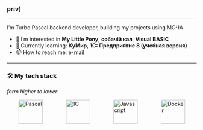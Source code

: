 ### priv)

----

I’m Turbo Pascal backend developer, building my projects using МОЧА
- 👀 I’m interested in **My Little Pony**, **собачiй кал**, **Visual BASIC**
- 🌱 Currently learning: **КуМир**, **1С: Предприятие 8 (учебная версия)**
- 📫 How to reach me: [e-mail](mailto:sfagnumsky@ya.ru "sfagnumsky@ya.ru")

----

### 🛠 My tech stack
*form higher to lower:*
<div style="display:flex; flex-direction:row; justify-content:space-around; width:100%;">
<img alt="Pascal" title="Pascal" src="https://sun9-63.userapi.com/impg/zSPyBo56k8WpVbImzEfb7Re4to4Ggvnm58Faig/Q6ZxVHUxNss.jpg?size=512x512&quality=96&sign=c51e7800a9e03ec78073d2289f1d5c1f&type=album" width="64"/>
<img alt="1C" title="1C" src="https://i.pinimg.com/originals/6b/21/af/6b21afdb599824a288aef53e9c89b08a.png" width="64" />
<img alt="Javascript" title="Javascript" src="https://img2.freepng.ru/20180616/jtu/kisspng-dog-feces-puppy-yard-dog-poo-5b24bcea7b0e86.0642256115291343145041.jpg" width="64" />
<img alt="Docker" title="Docker" src="https://sun9-52.userapi.com/impg/oys4RWCg4Q0O6Nqtzcq2sW6ExSZaGdazyarmMA/yVvdpsV5qaI.jpg?size=1080x815&quality=95&sign=df69714e784297a41cc642c6ed58fb20&c_uniq_tag=AnzXK_wqPR5cdzHaZbm5D3bbhDMsLi-zsF31NsK5mz8&type=album" width="64" />
</div>
